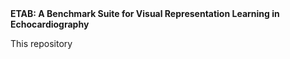 <b align="center">
    ETAB: A Benchmark Suite for Visual Representation Learning in Echocardiography
</b>

This repository 


